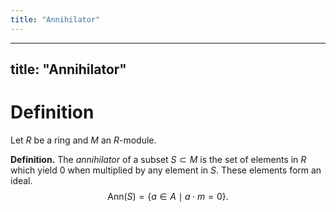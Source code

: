```yaml
---
title: "Annihilator"
---
```


---
title: "Annihilator"
---

# Definition
Let $R$ be a ring and $M$ an $R$-module.

**Definition.** The *annihilator* of a subset $S\subset M$ is the set of elements in $R$ which yield 0 when multiplied by any element in $S$. These elements form an ideal. $$\text{Ann}(S)=\{a\in A \mid a\cdot m=0\}.$$
